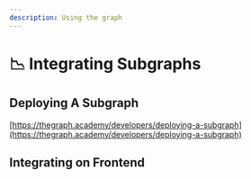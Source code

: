 ```yaml
---
description: Using the graph
---
```


# 📉 Integrating Subgraphs

## Deploying A Subgraph

[https://thegraph.academy/developers/deploying-a-subgraph](https://thegraph.academy/developers/deploying-a-subgraph)

## Integrating on Frontend
